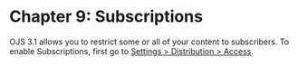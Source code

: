 # Chapter 9: Subscriptions

OJS 3.1 allows you to restrict some or all of your content to subscribers. To enable Subscriptions, first go to [Settings &gt; Distribution &gt; Access](/distribution_settings.md).



